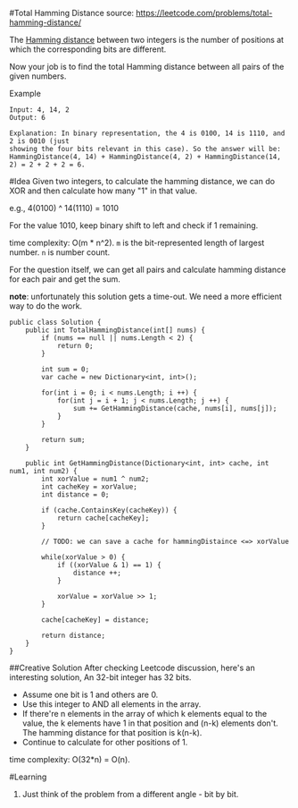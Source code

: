 #Total Hamming Distance
source: https://leetcode.com/problems/total-hamming-distance/

The [Hamming distance](https://en.wikipedia.org/wiki/Hamming_distance) between two integers is the number of positions at which the corresponding bits are different.

Now your job is to find the total Hamming distance between all pairs of the given numbers.

Example
```
Input: 4, 14, 2
Output: 6

Explanation: In binary representation, the 4 is 0100, 14 is 1110, and 2 is 0010 (just
showing the four bits relevant in this case). So the answer will be:
HammingDistance(4, 14) + HammingDistance(4, 2) + HammingDistance(14, 2) = 2 + 2 + 2 = 6.
```

#Idea
Given two integers, to calculate the hamming distance, we can do XOR and then calculate how many "1" in that value.

e.g., 4(0100) ^ 14(1110) = 1010

For the value 1010, keep binary shift to left and check if 1 remaining.

time complexity: O(m * n^2). ``m`` is the bit-represented length of largest number. ``n`` is number count.

For the question itself, we can get all pairs and calculate hamming distance for each pair and get the sum.

**note**: unfortunately this solution gets a time-out. We need a more efficient way to do the work.

```
public class Solution {
    public int TotalHammingDistance(int[] nums) {
        if (nums == null || nums.Length < 2) {
            return 0;
        }
        
        int sum = 0;
        var cache = new Dictionary<int, int>();
        
        for(int i = 0; i < nums.Length; i ++) {
            for(int j = i + 1; j < nums.Length; j ++) {
                sum += GetHammingDistance(cache, nums[i], nums[j]);
            }
        }
        
        return sum;
    }
    
    public int GetHammingDistance(Dictionary<int, int> cache, int num1, int num2) {
        int xorValue = num1 ^ num2;
        int cacheKey = xorValue;
        int distance = 0;
        
        if (cache.ContainsKey(cacheKey)) {
            return cache[cacheKey];
        }
        
        // TODO: we can save a cache for hammingDistaince <=> xorValue
        
        while(xorValue > 0) {
            if ((xorValue & 1) == 1) {
                distance ++;
            }
            
            xorValue = xorValue >> 1;
        }
        
        cache[cacheKey] = distance;
        
        return distance;
    }
}
```

##Creative Solution
After checking Leetcode discussion, here's an interesting solution,
An 32-bit integer has 32 bits. 
* Assume one bit is 1 and others are 0. 
* Use this integer to AND all elements in the array. 
* If there're n elements in the array of which k elements equal to the value, the k elements have 1 in that position and (n-k) elements don't. The hamming distance for that position is k(n-k). 
* Continue to calculate for other positions of 1.

time complexity: O(32*n) = O(n).

#Learning
1. Just think of the problem from a different angle - bit by bit.
